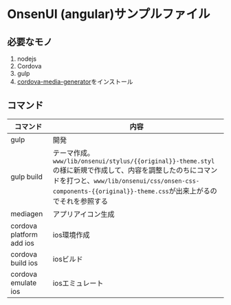 # OnsenUI (angular)サンプルファイル

## 必要なモノ
1. nodejs
2. Cordova
3. gulp
4. [cordova-media-generator](https://github.com/rknell/cordova-media-generator)をインストール

## コマンド
|コマンド|内容|
|----|----|
|gulp|開発|
|gulp build|テーマ作成。```www/lib/onsenui/stylus/{{original}}-theme.styl```の様に新規で作成して、内容を調整したのちにコマンドを打つと、```www/lib/onsenui/css/onsen-css-components-{{original}}-theme.css```が出来上がるのでそれを参照する|
|mediagen|アプリアイコン生成|
|cordova platform add ios|ios環境作成|
|cordova build ios|iosビルド|
|cordova emulate ios|iosエミュレート|
